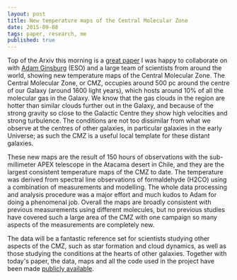 ```yaml
---
layout: post
title: New temperature maps of the Central Molecular Zone
date: 2015-09-08
tags: paper, research, me
published: true
---
```


Top of the Arxiv this morning is a [great paper](http://arxiv.org/abs/1509.01583) I was happy to collaborate on with [Adam Ginsburg](http://www.twitter.com/keflavich) (ESO) and a large team of scientists from around the world, showing new temperature maps of the Central Molecular Zone. The Central Molecular Zone, or CMZ, occupies around 500 pc around the centre of our Galaxy (around 1600 light years), which hosts around 10% of all the molecular gas in the Galaxy. We know that the gas clouds in the region are hotter than similar clouds further out in the Galaxy, and because of the strong gravity so close to the Galactic Centre they show high velocities and strong turbulence. The conditions are not too dissimilar from what we observe at the centres of other galaxies, in particular galaxies in the early Universe; as such the CMZ is a useful local template for these distant galaxies.

These new maps are the result of 150 hours of observations with the sub-millimeter APEX telescope in the Atacama desert in Chile, and they are the largest consistent temperature maps of the CMZ to date. The temperature was derived from spectral line observations of formaldehyde (H2CO) using a combination of measurements and modelling. The whole data processing and analysis procedure was a major effort and much kudos to Adam for doing a phenomenal job. Overall the maps are broadly consistent with previous measurements using different molecules, but no previous studies have covered such a large area of the CMZ with one campaign so many aspects of the measurements are completely new.

The data will be a fantastic reference set for scientists studying other aspects of the CMZ, such as star formation and cloud dynamics, as well as those studying the conditions at the hearts of other galaxies. Together with today's paper, the data, maps and all the code used in the project have been made [publicly available](https://www.github.com/adamginsburg/APEX_CMZ_H2CO).
